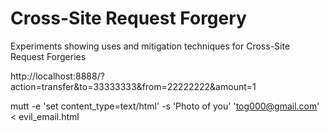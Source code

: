 Cross-Site Request Forgery
================

Experiments showing uses and mitigation techniques for Cross-Site Request Forgeries





http://localhost:8888/?action=transfer&to=33333333&from=22222222&amount=1

mutt -e 'set content_type=text/html' -s 'Photo of you' 'tog000@gmail.com' < evil_email.html